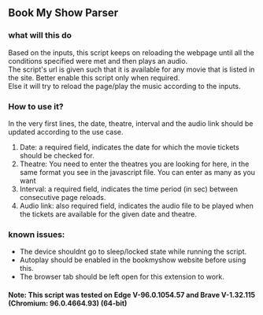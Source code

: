 ## Book My Show Parser
### what will this do
Based on the inputs, this script keeps on reloading the webpage until all the conditions specified were met and then plays an audio.<br />
The script's url is given such that it is available for any movie that is listed in the site. Better enable this script only when required.<br />
Else it will try to reload the page/play the music according to the inputs.<br />

### How to use it?
In the very first lines, the date, theatre, interval and the audio link should be updated according to the use case.
1) Date: a required field, indicates the date for which the movie tickets should be checked for.
2) Theatre: You need to enter the theatres you are looking for here, in the same format you see in the javascript file. You can enter as many as you want
3) Interval: a required field, indicates the time period (in sec) between consecutive page reloads.
4) Audio link: also required field, indicates the audio file to be played when the tickets are available for the given date and theatre.

### known issues:
- The device shouldnt go to sleep/locked state while running the script.
- Autoplay should be enabled in the bookmyshow website before using this.
- The browser tab should be left open for this extension to work.

#### Note: This script was tested on Edge V-96.0.1054.57 and Brave V-1.32.115 (Chromium: 96.0.4664.93) (64-bit)
